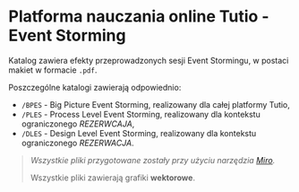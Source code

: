 # Platforma nauczania online Tutio - Event Storming

Katalog zawiera efekty przeprowadzonych sesji Event Stormingu, w postaci makiet w formacie `.pdf`.

Poszczególne katalogi zawierają odpowiednio:

- `/BPES` - Big Picture Event Storming, realizowany dla całej platformy Tutio,
- `/PLES` - Process Level Event Storming, realizowany dla kontekstu ograniczonego *REZERWCAJA*,
- `/DLES` - Design Level Event Storming, realizowany dla kontekstu ograniczonego *REZERWACJA*.

> *Wszystkie pliki przygotowane zostały przy użyciu narzędzia [Miro](https://miro.com/index/).*
>
> Wszystkie pliki zawierają grafiki **wektorowe**.